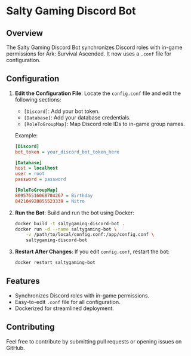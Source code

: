 # Salty Gaming Discord Bot

## Overview
The Salty Gaming Discord Bot synchronizes Discord roles with in-game permissions for Ark: Survival Ascended. It now uses a `.conf` file for configuration.

## Configuration

1. **Edit the Configuration File**:
   Locate the `config.conf` file and edit the following sections:
   - `[Discord]`: Add your bot token.
   - `[Database]`: Add your database credentials.
   - `[RoleToGroupMap]`: Map Discord role IDs to in-game group names.

   Example:
   ```ini
   [Discord]
   bot_token = your_discord_bot_token_here

   [Database]
   host = localhost
   user = root
   password = password

   [RoleToGroupMap]
   809576516068704267 = Birthday
   842104928855523339 = Nitro
   ```

2. **Run the Bot**:
   Build and run the bot using Docker:
   ```bash
   docker build -t saltygaming-discord-bot .
   docker run -d --name saltygaming-bot \
       -v /path/to/local/config.conf:/app/config.conf \
       saltygaming-discord-bot
   ```

3. **Restart After Changes**:
   If you edit `config.conf`, restart the bot:
   ```bash
   docker restart saltygaming-bot
   ```

## Features
- Synchronizes Discord roles with in-game permissions.
- Easy-to-edit `.conf` file for all configuration.
- Dockerized for streamlined deployment.

## Contributing
Feel free to contribute by submitting pull requests or opening issues on GitHub.
